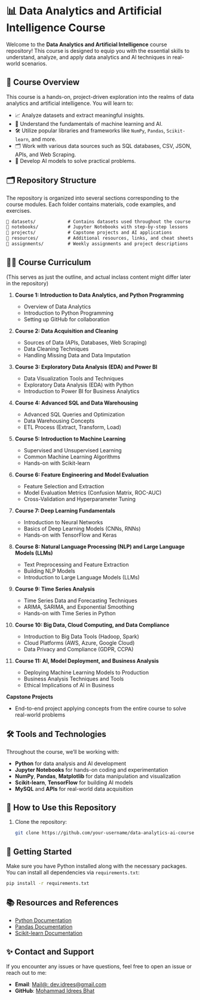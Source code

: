# 📊 Data Analytics and Artificial Intelligence Course

Welcome to the **Data Analytics and Artificial Intelligence** course repository! This course is designed to equip you with the essential skills to understand, analyze, and apply data analytics and AI techniques in real-world scenarios.

## 🌟 Course Overview

This course is a hands-on, project-driven exploration into the realms of data analytics and artificial intelligence. You will learn to:

- 📈 Analyze datasets and extract meaningful insights.
- 🤖 Understand the fundamentals of machine learning and AI.
- 🛠️ Utilize popular libraries and frameworks like `NumPy`, `Pandas`, `Scikit-learn`, and more.
- 🗂️ Work with various data sources such as SQL databases, CSV, JSON, APIs, and Web Scraping.
- 🧠 Develop AI models to solve practical problems.
  
## 🗂️ Repository Structure

The repository is organized into several sections corresponding to the course modules. Each folder contains materials, code examples, and exercises.

```markdown
📁 datasets/            # Contains datasets used throughout the course
📁 notebooks/           # Jupyter Notebooks with step-by-step lessons
📁 projects/            # Capstone projects and AI applications
📁 resources/           # Additional resources, links, and cheat sheets
📁 assignments/         # Weekly assignments and project descriptions
```

## 🧑‍🏫 Course Curriculum

(This serves as just the outline, and actual inclass content might differ later in the repository)

1. **Course 1: Introduction to Data Analytics, and Python Programming**
   - Overview of Data Analytics
   - Introduction to Python Programming
   - Setting up GitHub for collaboration

2. **Course 2: Data Acquisition and Cleaning**
   - Sources of Data (APIs, Databases, Web Scraping)
   - Data Cleaning Techniques
   - Handling Missing Data and Data Imputation

3. **Course 3: Exploratory Data Analysis (EDA) and Power BI**
   - Data Visualization Tools and Techniques
   - Exploratory Data Analysis (EDA) with Python
   - Introduction to Power BI for Business Analytics

4. **Course 4: Advanced SQL and Data Warehousing**
   - Advanced SQL Queries and Optimization
   - Data Warehousing Concepts
   - ETL Process (Extract, Transform, Load)

5. **Course 5: Introduction to Machine Learning**
   - Supervised and Unsupervised Learning
   - Common Machine Learning Algorithms
   - Hands-on with Scikit-learn

6. **Course 6: Feature Engineering and Model Evaluation**
   - Feature Selection and Extraction
   - Model Evaluation Metrics (Confusion Matrix, ROC-AUC)
   - Cross-Validation and Hyperparameter Tuning

7. **Course 7: Deep Learning Fundamentals**
   - Introduction to Neural Networks
   - Basics of Deep Learning Models (CNNs, RNNs)
   - Hands-on with TensorFlow and Keras

8. **Course 8: Natural Language Processing (NLP) and Large Language Models (LLMs)**
   - Text Preprocessing and Feature Extraction
   - Building NLP Models
   - Introduction to Large Language Models (LLMs)

9. **Course 9: Time Series Analysis**
   - Time Series Data and Forecasting Techniques
   - ARIMA, SARIMA, and Exponential Smoothing
   - Hands-on with Time Series in Python

10. **Course 10: Big Data, Cloud Computing, and Data Compliance**
    - Introduction to Big Data Tools (Hadoop, Spark)
    - Cloud Platforms (AWS, Azure, Google Cloud)
    - Data Privacy and Compliance (GDPR, CCPA)

11. **Course 11: AI, Model Deployment, and Business Analysis**
    - Deploying Machine Learning Models to Production
    - Business Analysis Techniques and Tools
    - Ethical Implications of AI in Business

**Capstone Projects**
- End-to-end project applying concepts from the entire course to solve real-world problems


## 🛠️ Tools and Technologies

Throughout the course, we’ll be working with:

- **Python** for data analysis and AI development
- **Jupyter Notebooks** for hands-on coding and experimentation
- **NumPy**, **Pandas**, **Matplotlib** for data manipulation and visualization
- **Scikit-learn**, **TensorFlow** for building AI models
- **MySQL** and **APIs** for real-world data acquisition

## 📝 How to Use this Repository

1. Clone the repository:

   ```bash
   git clone https://github.com/your-username/data-analytics-ai-course.git
   ```

## 🚀 Getting Started

Make sure you have Python installed along with the necessary packages. You can install all dependencies via `requirements.txt`:

```bash
pip install -r requirements.txt
```
## 📚 Resources and References

- [Python Documentation](https://docs.python.org/3/)
- [Pandas Documentation](https://pandas.pydata.org/)
- [Scikit-learn Documentation](https://scikit-learn.org/stable/)

## ✨ Contact and Support

If you encounter any issues or have questions, feel free to open an issue or reach out to me:

- **Email**: [Mail@: dev.idrees@gmail.com ](mailto:dev.idrees@gmail.com)
- **GitHub**: [Mohammad Idrees Bhat](https://github.com/dev.idrees)
